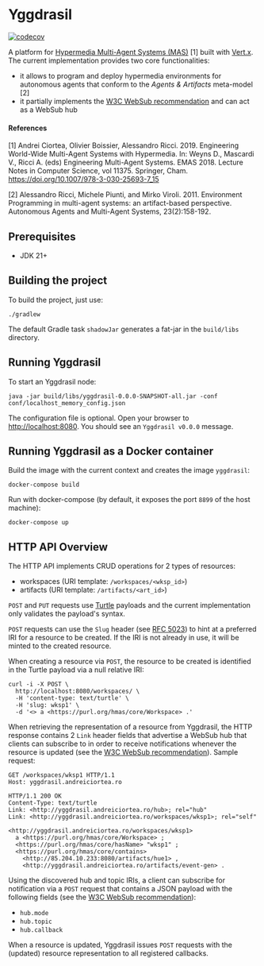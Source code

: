 # Yggdrasil

[![codecov](https://codecov.io/gh/Interactions-HSG/yggdrasil/graph/badge.svg?token=DhAW8ZB5zr)](https://codecov.io/gh/Interactions-HSG/yggdrasil)

A platform for [Hypermedia Multi-Agent Systems (MAS)](https://hyperagents.org/) [1] built with
[Vert.x](https://vertx.io/). The current implementation provides two core functionalities:

* it allows to program and deploy hypermedia environments for autonomous agents that conform to the
  _Agents & Artifacts_ meta-model [2]
* it partially implements the [W3C WebSub recommendation](https://www.w3.org/TR/2018/REC-websub-20180123/)
  and can act as a WebSub hub

#### References

[1] Andrei Ciortea, Olivier Boissier, Alessandro Ricci. 2019. Engineering World-Wide Multi-Agent Systems
with Hypermedia. In: Weyns D., Mascardi V., Ricci A. (eds) Engineering Multi-Agent Systems. EMAS 2018.
Lecture Notes in Computer Science, vol 11375. Springer, Cham. https://doi.org/10.1007/978-3-030-25693-7_15

[2] Alessandro Ricci, Michele Piunti, and Mirko Viroli. 2011. Environment Programming in multi-agent
systems: an artifact-based perspective. Autonomous Agents and Multi-Agent Systems, 23(2):158-192.


## Prerequisites

* JDK 21+

## Building the project

To build the project, just use:

```shell
./gradlew
```

The default Gradle task `shadowJar` generates a fat-jar in the `build/libs` directory.


## Running Yggdrasil

To start an Yggdrasil node:

```shell
java -jar build/libs/yggdrasil-0.0.0-SNAPSHOT-all.jar -conf conf/localhost_memory_config.json
```

The configuration file is optional. Open your browser to
[http://localhost:8080](http://localhost:8080). You should see an `Yggdrasil v0.0.0` message.

## Running Yggdrasil as a Docker container

Build the image with the current context and creates the image `yggdrasil`:

```shell
docker-compose build
```

Run with docker-compose (by default, it exposes the port `8899` of the host machine):

```shell
docker-compose up
```

## HTTP API Overview

The HTTP API implements CRUD operations for 2 types of resources:

* workspaces (URI template: `/workspaces/<wksp_id>`)
* artifacts (URI template: `/artifacts/<art_id>`)

`POST` and `PUT` requests use [Turtle](http://www.w3.org/TR/2014/REC-turtle-20140225/) payloads
and the current implementation only validates the payload's syntax.

`POST` requests can use the `Slug` header (see [RFC 5023](https://tools.ietf.org/html/rfc5023#section-9.7))
to hint at a preferred IRI for a resource to be created. If the IRI is not already in use, it will
be minted to the created resource.

When creating a resource via `POST`, the resource to be created is identified in the Turtle payload
via a null relative IRI:

```shell
curl -i -X POST \
  http://localhost:8080/workspaces/ \
  -H 'content-type: text/turtle' \
  -H 'slug: wksp1' \
  -d '<> a <https://purl.org/hmas/core/Workspace> .'
```

When retrieving the representation of a resource from Yggdrasil, the HTTP response contains 2 `Link`
header fields that advertise a WebSub hub that clients can subscribe to in order to receive
notifications whenever the resource is updated (see the
[W3C WebSub recommendation](https://www.w3.org/TR/2018/REC-websub-20180123/)).
Sample request:

```shell
GET /workspaces/wksp1 HTTP/1.1
Host: yggdrasil.andreiciortea.ro

HTTP/1.1 200 OK
Content-Type: text/turtle
Link: <http://yggdrasil.andreiciortea.ro/hub>; rel="hub"
Link: <http://yggdrasil.andreiciortea.ro/workspaces/wksp1>; rel="self"

<http://yggdrasil.andreiciortea.ro/workspaces/wksp1>
  a <https://purl.org/hmas/core/Workspace> ;
  <https://purl.org/hmas/core/hasName> "wksp1" ;
  <https://purl.org/hmas/core/contains>
    <http://85.204.10.233:8080/artifacts/hue1> ,
    <http://yggdrasil.andreiciortea.ro/artifacts/event-gen> .
```

Using the discovered hub and topic IRIs, a client can subscribe for notification via a `POST` request
that contains a JSON payload with the following fields (see the
[W3C WebSub recommendation](https://www.w3.org/TR/2018/REC-websub-20180123/)):

 * `hub.mode`
 * `hub.topic`
 * `hub.callback`

When a resource is updated, Yggdrasil issues `POST` requests with the (updated) resource
representation to all registered callbacks.

